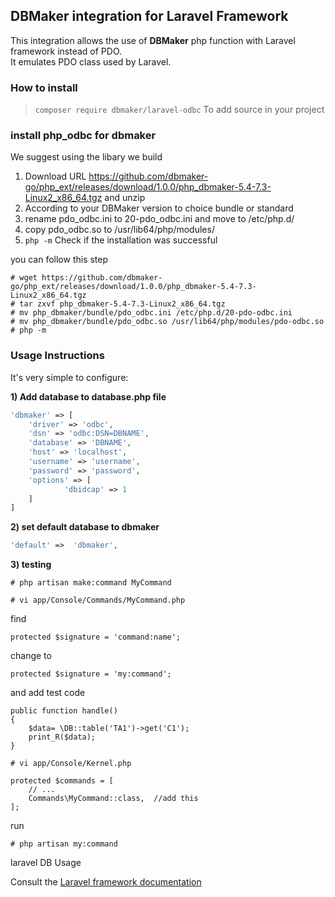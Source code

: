 ## DBMaker integration for Laravel Framework
This integration allows the use of <b>DBMaker</b> php function with Laravel framework instead of PDO.<br>
It emulates PDO class used by Laravel.

### How to install
> `composer require dbmaker/laravel-odbc` To add source in your project


### install php_odbc for dbmaker

We suggest using the libary we build

1. Download URL  <a href="https://github.com/dbmaker-go/php_ext/releases/download/1.0.0/php_dbmaker-5.4-7.3-Linux2_x86_64.tgz">https://github.com/dbmaker-go/php_ext/releases/download/1.0.0/php_dbmaker-5.4-7.3-Linux2_x86_64.tgz</a> and unzip
2. According to your DBMaker version to choice bundle or standard 
3. rename pdo_odbc.ini to 20-pdo_odbc.ini and move to /etc/php.d/
4. copy pdo_odbc.so to /usr/lib64/php/modules/
4. ```php -m``` Check if the installation was successful


you can follow this step
```
# wget https://github.com/dbmaker-go/php_ext/releases/download/1.0.0/php_dbmaker-5.4-7.3-Linux2_x86_64.tgz
# tar zxvf php_dbmaker-5.4-7.3-Linux2_x86_64.tgz
# mv php_dbmaker/bundle/pdo_odbc.ini /etc/php.d/20-pdo-odbc.ini
# mv php_dbmaker/bundle/pdo_odbc.so /usr/lib64/php/modules/pdo-odbc.so
# php -m
```



### Usage Instructions
It's very simple to configure:

**1) Add database to database.php file**
```PHP
'dbmaker' => [
    'driver' => 'odbc',
    'dsn' => 'odbc:DSN=DBNAME',
    'database' => 'DBNAME',
    'host' => 'localhost',
    'username' => 'username',
    'password' => 'password',
    'options' => [
            'dbidcap' => 1
    ]
]
```

**2) set default database to dbmaker**
```PHP
'default' =>  'dbmaker',
```

**3) testing**

```
# php artisan make:command MyCommand
```

```
# vi app/Console/Commands/MyCommand.php
```

find 
```
protected $signature = 'command:name';
```

change to
```
protected $signature = 'my:command';
```

and add test code
```
public function handle()
{
    $data= \DB::table('TA1')->get('C1');
	print_R($data);
}
```

```
# vi app/Console/Kernel.php
```

```
protected $commands = [
    // ...
    Commands\MyCommand::class,  //add this
];
```

run
```
# php artisan my:command
```


laravel DB Usage

Consult the <a href="http://laravel.com/docs" rel="nofollow">Laravel framework documentation</a>
